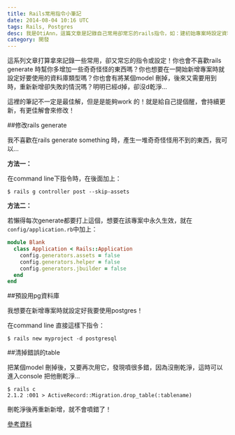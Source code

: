 ```yaml
---
title: Rails常用指令小筆記
date: 2014-08-04 10:16 UTC
tags: Rails, Postgres
desc: 我是OtiAnn，這篇文章是記錄自己常用卻常忘的rails指令，如：建初始專案時設定資料庫、略過不需要的template、進rails console刪掉錯誤的table。
category: 開發
---
```


這系列文章打算拿來記錄一些常用，卻又常忘的指令或設定！你也會不喜歡rails generate 時幫你多增加一些奇奇怪怪的東西嗎？你也想要在一開始新增專案時就設定好要使用的資料庫類型嗎？你也會有將某個model 刪掉，後來又需要用到時，重新新增卻失敗的情況嗎？明明已經d掉，卻沒d乾淨...

這裡的筆記不一定是最佳解，但是是能夠work 的！就是給自己提個醒，會持續更新，有更佳解會來修改！

##修改rails generate

我不喜歡在rails generate something 時，產生一堆奇奇怪怪用不到的東西，我可以...

**方法一：**

在command line下指令時，在後面加上：

~~~shell
$ rails g controller post --skip-assets
~~~

**方法二：**

若懶得每次generate都要打上這個，想要在該專案中永久生效，就在`config/application.rb`中加上：

~~~ruby
module Blank
  class Application < Rails::Application
    config.generators.assets = false
    config.generators.helper = false
    config.generators.jbuilder = false
  end
end
~~~


##預設用pg資料庫

我想要在新增專案時就設定好我要使用postgres！

在command line 直接這樣下指令：

~~~shell
$ rails new myproject -d postgresql
~~~


##清掉錯誤的table

把某個model 刪掉後，又要再次用它，發現噴很多錯，因為沒刪乾淨，這時可以進入console 把他刪乾淨...

~~~shell
$ rails c
2.1.2 :001 > ActiveRecord::Migration.drop_table(:tablename)
~~~

刪乾淨後再重新新增，就不會噴錯了！

[參考資料](http://stackoverflow.com/questions/4020131/rails-db-migration-how-to-drop-a-table)
